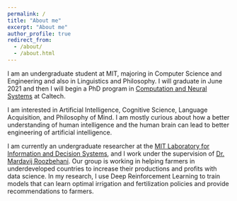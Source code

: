 ```yaml
---
permalink: /
title: "About me"
excerpt: "About me"
author_profile: true
redirect_from: 
  - /about/
  - /about.html
---
```


I am an undergraduate student at MIT, majoring in
Computer Science and Engineering and also in Linguistics
and Philosophy. I will graduate in June 2021 and then 
I will begin a PhD program in [Computation and Neural
Systems](https://www.cns.caltech.edu) at Caltech.

I am interested in Artificial Intelligence, Cognitive 
Science, Language Acquisition, and Philosophy of Mind.
I am mostly curious about how a better 
understanding of human intelligence and the human
brain can lead to better engineering of 
artificial intelligence.

I am currently an undergraduate researcher at the [MIT
Laboratory for Information and Decision Systems](https://lids.mit.edu), 
and I work under the supervision of [Dr. Mardavij 
Roozbehani](https://idss.mit.edu/staff/mardavij-roozbehani/).
Our group is working in helping farmers in
underdeveloped countries to increase their productions
and profits with data science. In my research, I use 
Deep Reinforcement Learning to train models that can
learn optimal irrigation and fertilization policies and
provide recommendations to farmers.

